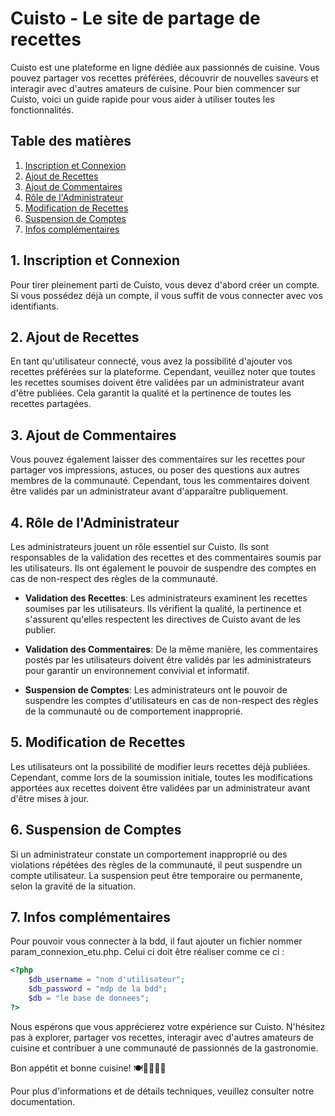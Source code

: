 # Cuisto - Le site de partage de recettes

Cuisto est une plateforme en ligne dédiée aux passionnés de cuisine. Vous pouvez partager vos recettes préférées, découvrir de nouvelles saveurs et interagir avec d'autres amateurs de cuisine. Pour bien commencer sur Cuisto, voici un guide rapide pour vous aider à utiliser toutes les fonctionnalités.

## Table des matières
1. [Inscription et Connexion](#inscription-et-connexion)
2. [Ajout de Recettes](#ajout-de-recettes)
3. [Ajout de Commentaires](#ajout-de-commentaires)
4. [Rôle de l'Administrateur](#rôle-de-ladministrateur)
5. [Modification de Recettes](#modification-de-recettes)
6. [Suspension de Comptes](#suspension-de-comptes)
7. [Infos complémentaires](#infos)

## 1. Inscription et Connexion <a name="inscription-et-connexion"></a>

Pour tirer pleinement parti de Cuisto, vous devez d'abord créer un compte. Si vous possédez déjà un compte, il vous suffit de vous connecter avec vos identifiants.

## 2. Ajout de Recettes <a name="ajout-de-recettes"></a>

En tant qu'utilisateur connecté, vous avez la possibilité d'ajouter vos recettes préférées sur la plateforme. Cependant, veuillez noter que toutes les recettes soumises doivent être validées par un administrateur avant d'être publiées. Cela garantit la qualité et la pertinence de toutes les recettes partagées.

## 3. Ajout de Commentaires <a name="ajout-de-commentaires"></a>

Vous pouvez également laisser des commentaires sur les recettes pour partager vos impressions, astuces, ou poser des questions aux autres membres de la communauté. Cependant, tous les commentaires doivent être validés par un administrateur avant d'apparaître publiquement.

## 4. Rôle de l'Administrateur <a name="rôle-de-ladministrateur"></a>

Les administrateurs jouent un rôle essentiel sur Cuisto. Ils sont responsables de la validation des recettes et des commentaires soumis par les utilisateurs. Ils ont également le pouvoir de suspendre des comptes en cas de non-respect des règles de la communauté.

- **Validation des Recettes**: Les administrateurs examinent les recettes soumises par les utilisateurs. Ils vérifient la qualité, la pertinence et s'assurent qu'elles respectent les directives de Cuisto avant de les publier.

- **Validation des Commentaires**: De la même manière, les commentaires postés par les utilisateurs doivent être validés par les administrateurs pour garantir un environnement convivial et informatif.

- **Suspension de Comptes**: Les administrateurs ont le pouvoir de suspendre les comptes d'utilisateurs en cas de non-respect des règles de la communauté ou de comportement inapproprié.

## 5. Modification de Recettes <a name="modification-de-recettes"></a>

Les utilisateurs ont la possibilité de modifier leurs recettes déjà publiées. Cependant, comme lors de la soumission initiale, toutes les modifications apportées aux recettes doivent être validées par un administrateur avant d'être mises à jour.

## 6. Suspension de Comptes <a name="suspension-de-comptes"></a>

Si un administrateur constate un comportement inapproprié ou des violations répétées des règles de la communauté, il peut suspendre un compte utilisateur. La suspension peut être temporaire ou permanente, selon la gravité de la situation.

## 7. Infos complémentaires <a name="infos"></a>

Pour pouvoir vous connecter à la bdd, il faut ajouter un fichier nommer param_connexion_etu.php.
Celui ci doit être réaliser comme ce ci :
```php
<?php
    $db_username = "nom d'utilisateur";
    $db_password = "mdp de la bdd"; 
    $db = "le base de donnees";
?>
```
Nous espérons que vous apprécierez votre expérience sur Cuisto. N'hésitez pas à explorer, partager vos recettes, interagir avec d'autres amateurs de cuisine et contribuer à une communauté de passionnés de la gastronomie.

Bon appétit et bonne cuisine! 🍽️👩‍🍳👨‍🍳

Pour plus d'informations et de détails techniques, veuillez consulter notre documentation.
